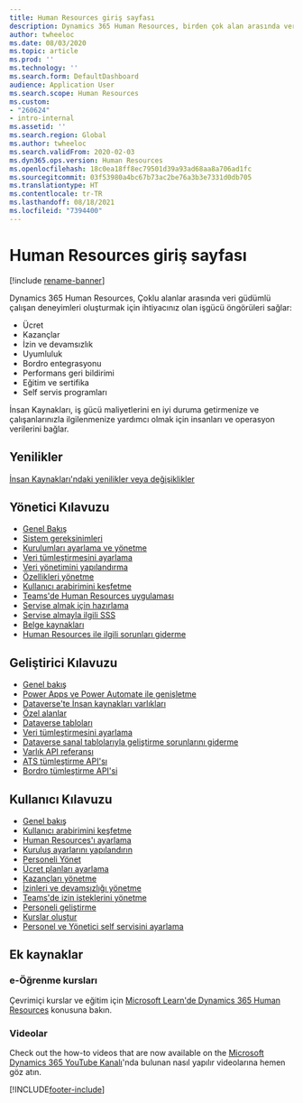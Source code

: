 ```yaml
---
title: Human Resources giriş sayfası
description: Dynamics 365 Human Resources, birden çok alan arasında veri güdümlü çalışan deneyimleri oluşturmak için ihtiyacınız olan işgücü öngörüleri sağlar.
author: twheeloc
ms.date: 08/03/2020
ms.topic: article
ms.prod: ''
ms.technology: ''
ms.search.form: DefaultDashboard
audience: Application User
ms.search.scope: Human Resources
ms.custom:
- "260624"
- intro-internal
ms.assetid: ''
ms.search.region: Global
ms.author: twheeloc
ms.search.validFrom: 2020-02-03
ms.dyn365.ops.version: Human Resources
ms.openlocfilehash: 18c0ea18ff8ec79501d39a93ad68aa8a706ad1fc
ms.sourcegitcommit: 03f53980a4bc67b73ac2be76a3b3e7331d0db705
ms.translationtype: HT
ms.contentlocale: tr-TR
ms.lasthandoff: 08/18/2021
ms.locfileid: "7394400"
---
```

# <a name="human-resources-home-page"></a>Human Resources giriş sayfası

[!include [rename-banner](~/includes/cc-data-platform-banner.md)]

Dynamics 365 Human Resources, Çoklu alanlar arasında veri güdümlü çalışan deneyimleri oluşturmak için ihtiyacınız olan işgücü öngörüleri sağlar:

- Ücret
- Kazançlar
- İzin ve devamsızlık
- Uyumluluk
- Bordro entegrasyonu
- Performans geri bildirimi
- Eğitim ve sertifika
- Self servis programları

İnsan Kaynakları, iş gücü maliyetlerini en iyi duruma getirmenize ve çalışanlarınızla ilgilenmenize yardımcı olmak için insanları ve operasyon verilerini bağlar.

## <a name="whats-new"></a>Yenilikler

[İnsan Kaynakları'ndaki yenilikler veya değişiklikler](hr-admin-whats-new.md)

## <a name="administrator-guide"></a>Yönetici Kılavuzu

- [Genel Bakış](hr-admin-overview.md)</br>
- [Sistem gereksinimleri](hr-admin-system-requirements.md)</br>
- [Kurulumları ayarlama ve yönetme](hr-admin-setup-provision.md)</br>
- [Veri tümleştirmesini ayarlama](hr-admin-integration-choose-technology.md)</br>
- [Veri yönetimini yapılandırma](../fin-ops-core/dev-itpro/data-entities/data-entities-data-packages.md?toc=/dynamics365/human-resources/toc.json)</br>
- [Özellikleri yönetme](hr-admin-manage-features.md)</br>
- [Kullanıcı arabirimini keşfetme](../fin-ops-core/fin-ops/get-started/user-interface-elements.md?toc=/dynamics365/human-resources/toc.json)</br>
- [Teams'de Human Resources uygulaması](hr-admin-teams-leave-app.md)</br>
- [Servise almak için hazırlama](hr-admin-go-live-prepare.md)</br>
- [Servise almayla ilgili SSS](hr-admin-go-live-faq.md)</br>
- [Belge kaynakları](../fin-ops-core/fin-ops/get-started/help-overview.md?toc=/dynamics365/human-resources/toc.json)</br>
- [Human Resources ile ilgili sorunları giderme](../fin-ops-core/dev-itpro/lifecycle-services/lcs-support.md)

## <a name="developer-guide"></a>Geliştirici Kılavuzu

- [Genel bakış](hr-developer-overview.md)</br>
- [Power Apps ve Power Automate ile genişletme](hr-developer-power-apps.md)</br>
- [Dataverse'te İnsan kaynakları varlıkları](hr-developer-entities.md)</br>
- [Özel alanlar](hr-developer-custom-fields.md)</br>
- [Dataverse tabloları](hr-developer-entities.md)</br>
- [Veri tümleştirmesini ayarlama](hr-admin-integration-choose-technology.md)</br>
- [Dataverse sanal tablolarıyla geliştirme sorunlarını giderme](hr-developer-optimize-virtual-table-queries.md)</br>
- [Varlık API referansı](hr-developer-api-authentication.md)</br>
- [ATS tümleştirme API'sı](hr-admin-integration-ats-api-introduction.md)</br>
- [Bordro tümleştirme API'si](hr-admin-integration-payroll-api-introduction.md)

## <a name="user-guide"></a>Kullanıcı Kılavuzu

- [Genel bakış](hr-hrpro-overview.md)</br>
- [Kullanıcı arabirimini keşfetme](../fin-ops-core/fin-ops/get-started/user-interface-elements.md?toc=/dynamics365/human-resources/toc.json)</br>
- [Human Resources'ı ayarlama](hr-setup-parameters.md)</br>
- [Kuruluş ayarlarını yapılandırın](../fin-ops-core/fin-ops/organization-administration/organization-administration-home-page.md?toc=/dynamics365/human-resources/toc.json)</br>
- [Personeli Yönet](hr-personnel-departments-jobs-positions.md)</br>
- [Ücret planları ayarlama](hr-compensation-overview.md)</br>
- [Kazançları yönetme](hr-benefits-management-overview.md)</br>
- [İzinleri ve devamsızlığı yönetme](hr-leave-and-absence-overview.md)</br>
- [Teams'de izin isteklerini yönetme](hr-teams-leave-app.md)</br>
- [Personeli geliştirme](hr-develop-performance-management-overview.md)</br>
- [Kurslar oluştur](hr-learning-courses.md)</br>
- [Personel ve Yönetici self servisini ayarlama](hr-employee-manager-self-service-overview.md)

## <a name="additional-resources"></a>Ek kaynaklar

### <a name="elearning-courses"></a>e-Öğrenme kursları
Çevrimiçi kurslar ve eğitim için [Microsoft Learn'de Dynamics 365 Human Resources](//learn/browse/?products=dynamics-human-resources&expanded=dynamics-365) konusuna bakın.

### <a name="videos"></a>Videolar

Check out the how-to videos that are now available on the [Microsoft Dynamics 365 YouTube Kanalı](https://www.youtube.com/channel/UCJGCg4rB3QSs8y_1FquelBQ)'nda bulunan nasıl yapılır videolarına hemen göz atın.

[!INCLUDE[footer-include](../includes/footer-banner.md)]
